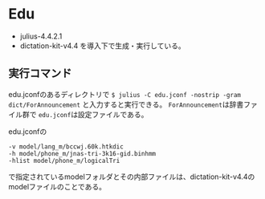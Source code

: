 # Edu
* julius-4.4.2.1
* dictation-kit-v4.4
を導入下で生成・実行している。

## 実行コマンド
edu.jconfのあるディレクトリで
`$ julius -C edu.jconf -nostrip -gram dict/ForAnnouncement`
と入力すると実行できる。
`ForAnnouncement`は辞書ファイル群で
`edu.jconf`は設定ファイルである。

edu.jconfの
```
-v model/lang_m/bccwj.60k.htkdic
-h model/phone_m/jnas-tri-3k16-gid.binhmm
-hlist model/phone_m/logicalTri
```
で指定されているmodelフォルダとその内部ファイルは、dictation-kit-v4.4のmodelファイルのことである。
